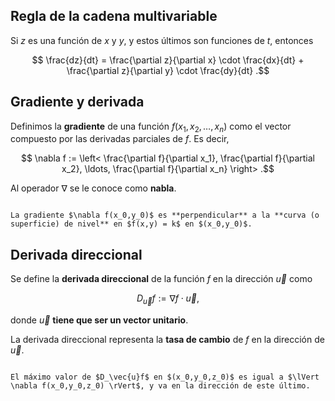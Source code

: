 ## Regla de la cadena multivariable

Si $z$ es una función de $x$ y $y$, y estos últimos son funciones de $t$, entonces

$$
\frac{dz}{dt} = \frac{\partial z}{\partial x} \cdot \frac{dx}{dt} + \frac{\partial z}{\partial y} \cdot \frac{dy}{dt}
.$$

## Gradiente y derivada

Definimos la **gradiente** de una función $f(x_1,x_2,\ldots,x_n)$ como el vector compuesto por las derivadas parciales de $f$. Es decir,

$$
\nabla f := \left< \frac{\partial f}{\partial x_1}, \frac{\partial f}{\partial x_2}, \ldots, \frac{\partial f}{\partial x_n} \right> 
.$$

Al operador $\nabla$ se le conoce como **nabla**.

```ad-theorem

La gradiente $\nabla f(x_0,y_0)$ es **perpendicular** a la **curva (o superficie) de nivel** en $f(x,y) = k$ en $(x_0,y_0)$.

```

## Derivada direccional

Se define la **derivada direccional** de la función $f$ en la dirección $\vec{u}$ como

$$
D_\vec{u} f := \nabla f \cdot \vec{u}
,$$

donde $\vec{u}$ **tiene que ser un vector unitario**.

La derivada direccional representa la **tasa de cambio** de $f$ en la dirección de $\vec{u}$.

```ad-theorem

El máximo valor de $D_\vec{u}f$ en $(x_0,y_0,z_0)$ es igual a $\lVert \nabla f(x_0,y_0,z_0) \rVert$, y va en la dirección de este último.

```
